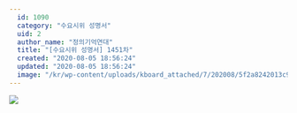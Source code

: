 ```yaml
---
  id: 1090
  category: "수요시위 성명서"
  uid: 2
  author_name: "정의기억연대"
  title: "[수요시위 성명서] 1451차"
  created: "2020-08-05 18:56:24"
  updated: "2020-08-05 18:56:24"
  image: "/kr/wp-content/uploads/kboard_attached/7/202008/5f2a8242013c95542640.jpg"
---
```

![](/kr/wp-content/uploads/kboard_attached/7/202008/5f2a8242013c95542640.jpg)